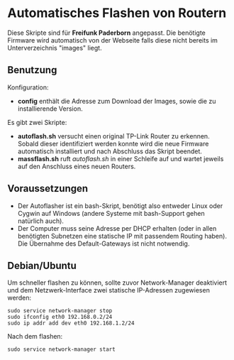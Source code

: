 # Automatisches Flashen von Routern

Diese Skripte sind für **Freifunk Paderborn** angepasst. Die benötigte Firmware wird automatisch von der Webseite falls diese nicht bereits im Unterverzeichnis "images" liegt.

## Benutzung

Konfiguration:

* **config** enthält die Adresse zum Download der Images, sowie die zu installierende Version.

Es gibt zwei Skripte:

* **autoflash.sh** versucht einen original TP-Link Router zu erkennen. Sobald dieser identifiziert werden konnte wird die neue Firmware automatisch installiert und nach Abschluss das Skript beendet.
* **massflash.sh** ruft *autoflash.sh* in einer Schleife auf und wartet jeweils auf den Anschluss eines neuen Routers.

## Voraussetzungen

* Der Autoflasher ist ein bash-Skript, benötigt also entweder Linux oder Cygwin auf Windows (andere Systeme mit bash-Support gehen natürlich auch).
* Der Computer muss seine Adresse per DHCP erhalten (oder in allen benötigten Subnetzen eine statische IP mit passendem Routing haben). Die Übernahme des Default-Gateways ist nicht notwendig.

## Debian/Ubuntu

Um schneller flashen zu können, sollte zuvor Network-Manager deaktiviert und dem Netzwerk-Interface zwei statische IP-Adressen zugewiesen werden:

    sudo service network-manager stop
    sudo ifconfig eth0 192.168.0.2/24
    sudo ip addr add dev eth0 192.168.1.2/24

Nach dem flashen:

    sudo service network-manager start
